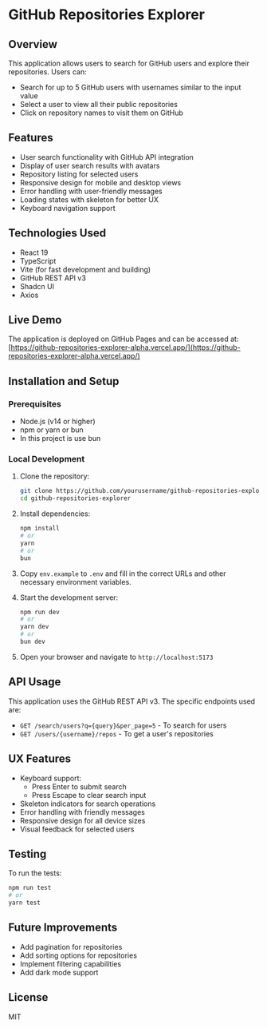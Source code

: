 # GitHub Repositories Explorer

## Overview

This application allows users to search for GitHub users and explore their repositories. Users can:

- Search for up to 5 GitHub users with usernames similar to the input value
- Select a user to view all their public repositories
- Click on repository names to visit them on GitHub

## Features

- User search functionality with GitHub API integration
- Display of user search results with avatars
- Repository listing for selected users
- Responsive design for mobile and desktop views
- Error handling with user-friendly messages
- Loading states with skeleton for better UX
- Keyboard navigation support

## Technologies Used

- React 19
- TypeScript
- Vite (for fast development and building)
- GitHub REST API v3
- Shadcn UI
- Axios

## Live Demo

The application is deployed on GitHub Pages and can be accessed at: [https://github-repositories-explorer-alpha.vercel.app/](https://github-repositories-explorer-alpha.vercel.app/)

## Installation and Setup

### Prerequisites

- Node.js (v14 or higher)
- npm or yarn or bun
- In this project is use bun

### Local Development

1. Clone the repository:

   ```bash
   git clone https://github.com/yourusername/github-repositories-explorer.git
   cd github-repositories-explorer
   ```

2. Install dependencies:

   ```bash
   npm install
   # or
   yarn
   # or
   bun
   ```

3. Copy `env.example` to `.env` and fill in the correct URLs and other necessary environment variables.

4. Start the development server:

   ```bash
   npm run dev
   # or
   yarn dev
   # or
   bun dev
   ```

5. Open your browser and navigate to `http://localhost:5173`

## API Usage

This application uses the GitHub REST API v3. The specific endpoints used are:

- `GET /search/users?q={query}&per_page=5` - To search for users
- `GET /users/{username}/repos` - To get a user's repositories

## UX Features

- Keyboard support:
  - Press Enter to submit search
  - Press Escape to clear search input
- Skeleton indicators for search operations
- Error handling with friendly messages
- Responsive design for all device sizes
- Visual feedback for selected users

## Testing

To run the tests:

```bash
npm run test
# or
yarn test
```

## Future Improvements

- Add pagination for repositories
- Add sorting options for repositories
- Implement filtering capabilities
- Add dark mode support

## License

MIT
